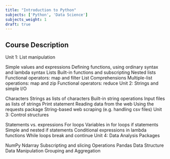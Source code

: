```yaml
---
title: "Introduction to Python"
subjects: ['Python', 'Data Science']
subjects_weight: 1
draft: true
---
```


## Course Description

Unit 1: List manipulation

Simple values and expressions
Defining functions, using ordinary syntax and lambda syntax
Lists
Built-in functions and subscripting
Nested lists
Functional operators: map and filter
List Comprehensions
Multiple-list operations: map and zip
Functional operators: reduce
Unit 2: Strings and simple I/O

Characters
Strings as lists of characters
Built-in string operations
Input files as lists of strings
Print statement
Reading data from the web
Using the requests package
String-based web scraping (e.g. handling csv files)
Unit 3: Control structures

Statements vs. expressions
For loops
Variables in for loops
if statements
Simple and nested if statements
Conditional expressions in lambda functions
While loops
break and continue
Unit 4: Data Analysis Packages

NumPy
Ndarray
Subscripting and slicing
Operations
Pandas
Data Structure
Data Manipulation
Grouping and Aggregation
